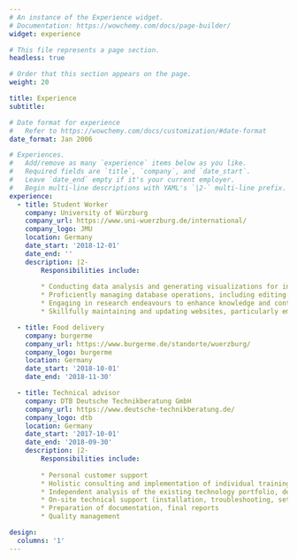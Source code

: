 ```yaml
---
# An instance of the Experience widget.
# Documentation: https://wowchemy.com/docs/page-builder/
widget: experience

# This file represents a page section.
headless: true

# Order that this section appears on the page.
weight: 20

title: Experience
subtitle:

# Date format for experience
#   Refer to https://wowchemy.com/docs/customization/#date-format
date_format: Jan 2006

# Experiences.
#   Add/remove as many `experience` items below as you like.
#   Required fields are `title`, `company`, and `date_start`.
#   Leave `date_end` empty if it's your current employer.
#   Begin multi-line descriptions with YAML's `|2-` multi-line prefix.
experience:
  - title: Student Worker
    company: University of Würzburg
    company_url: https://www.uni-wuerzburg.de/international/
    company_logo: JMU
    location: Germany
    date_start: '2018-12-01'
    date_end: ''
    description: |2-
        Responsibilities include:
        
        * Conducting data analysis and generating visualizations for informative insights.
        * Proficiently managing database operations, including editing and updating, utilizing tools like Moveon and Microsoft Access.
        * Engaging in research endeavours to enhance knowledge and contribute to informed decision-making.
        * Skillfully maintaining and updating websites, particularly employing Typo3 to ensure accurate and current content.

  - title: Food delivery
    company: burgerme
    company_url: https://www.burgerme.de/standorte/wuerzburg/
    company_logo: burgerme
    location: Germany
    date_start: '2018-10-01'
    date_end: '2018-11-30'

  - title: Technical advisor
    company: DTB Deutsche Technikberatung GmbH
    company_url: https://www.deutsche-technikberatung.de/
    company_logo: dtb
    location: Germany
    date_start: '2017-10-01'
    date_end: '2018-09-30'
    description: |2-
        Responsibilities include:
        
        * Personal customer support
        * Holistic consulting and implementation of individual training (on-site) on relevant technology modules. 
        * Independent analysis of the existing technology portfolio, derivation of possible optimisation potential and recommendations for action.
        * On-site technical support (installation, troubleshooting, setting up and updating software, testing active systems).
        * Preparation of documentation, final reports
        * Quality management

design:
  columns: '1'
---
```

